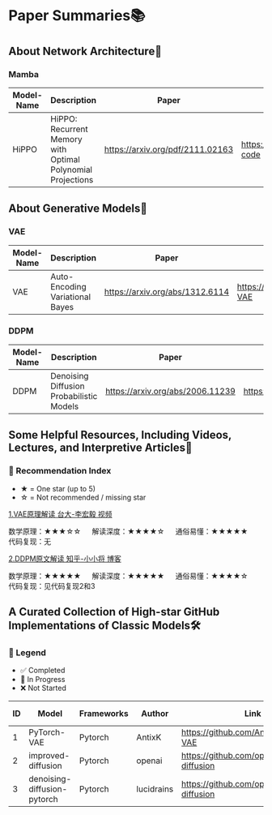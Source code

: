 # Paper Summaries📚
## About Network Architecture📘

### Mamba

|Model-Name | Description | Paper | Code | Year |
|------|-------|------|------|------|
|HiPPO |HiPPO: Recurrent Memory with Optimal Polynomial Projections |<https://arxiv.org/pdf/2111.02163> |<https://github.com/HazyResearch/hippo-code> |NIPS 2020 |

## About Generative Models📘

### VAE

|Model-Name | Description | Paper | Code | Year |
|------|-------|------|------|------|
|VAE |Auto-Encoding Variational Bayes |<https://arxiv.org/abs/1312.6114> |<https://github.com/AntixK/PyTorch-VAE> |ICLR 2014 |

### DDPM

|Model-Name | Description | Paper | Code | Year |
|------|-------|------|------|------|
|DDPM |Denoising Diffusion Probabilistic Models |<https://arxiv.org/abs/2006.11239> |<https://github.com/hojonathanho/diffusion> |NIPS 2020 |

## Some Helpful Resources, Including Videos, Lectures, and Interpretive Articles🚀
### 🌟 Recommendation Index
- ★ = One star (up to 5)
- ☆ = Not recommended / missing star

[1.VAE原理解读 台大-李宏毅 视频](https://www.youtube.com/watch?v=8zomhgKrsmQ) 

数学原理：★★★☆☆ &emsp; 解读深度：★★★★☆ &emsp; 通俗易懂：★★★★★ &emsp; 代码复现：无

[2.DDPM原文解读 知乎-小小将 博客](https://www.zhihu.com/question/545764550/answer/2670611518)

数学原理：★★★★★ &emsp; 解读深度：★★★★★ &emsp; 通俗易懂：★★★★☆ &emsp; 代码复现：见代码复现2和3

## A Curated Collection of High-star GitHub Implementations of Classic Models🛠️

### 🌟 Legend
- ✅ Completed
- 🔧 In Progress
- ❌ Not Started


| ID | Model | Frameworks | Author | Link | Archived | Reproduction Status |
|------|-------|------|------|------|------|------|
| 1 |PyTorch-VAE|Pytorch|AntixK|<https://github.com/AntixK/PyTorch-VAE>|:green_circle:|❌|
| 2 |improved-diffusion|Pytorch|openai|<https://github.com/openai/improved-diffusion>|:green_circle:|❌|
| 3 |denoising-diffusion-pytorch|Pytorch|lucidrains|<https://github.com/openai/improved-diffusion>|:green_circle:|❌|
